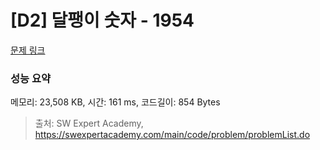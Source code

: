# [D2] 달팽이 숫자 - 1954 

[문제 링크](https://swexpertacademy.com/main/code/problem/problemDetail.do?contestProbId=AV5PobmqAPoDFAUq) 

### 성능 요약

메모리: 23,508 KB, 시간: 161 ms, 코드길이: 854 Bytes



> 출처: SW Expert Academy, https://swexpertacademy.com/main/code/problem/problemList.do